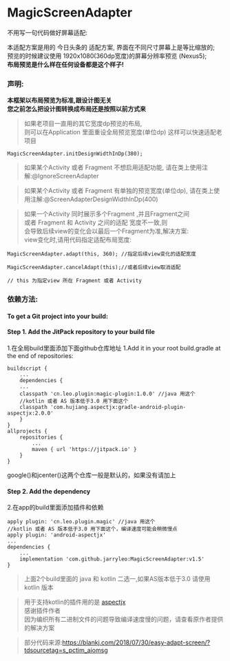 # MagicScreenAdapter
不用写一句代码做好屏幕适配:

本适配方案是用的 今日头条的 适配方案, 界面在不同尺寸屏幕上是等比缩放的;     
预览的时候建议使用 1920x1080(360dp宽度)的屏幕分辨率预览 (Nexus5);         
**布局预览是什么样在任何设备都是这个样子!**   

### 声明:
**本框架以布局预览为标准,跟设计图无关**        
**您之前怎么把设计图转换成布局还是按照以前方式来**

> 如果老项目一直用的其它宽度dp预览的布局,      
> 则可以在Application 里面重设全局预览宽度(单位dp)
> 这样可以快速适配老项目

```
MagicScreenAdapter.initDesignWidthInDp(380);
```

> 如果某个Activity 或者 Fragment 不想启用适配功能,
> 请在类上使用注解:@IgnoreScreenAdapter   

> 如果某个Activity 或者 Fragment 有单独的预览宽度(单位dp),
> 请在类上使用注解:@ScreenAdapterDesignWidthInDp(400)

> 如果一个Activity 同时展示多个Fragment ,并且Fragment之间    
> 或者 Fragment 和 Activity 之间的适配 宽度不一致,则      
> 会导致后续view的变化会以最后一个Fragment为准,解决方案:     
> view变化时,请用代码指定适配布局宽度:       
```
MagicScreenAdapter.adapt(this, 360); //指定后续view变化的适配宽度

MagicScreenAdapter.cancelAdapt(this);//或者后续view取消适配

// this 为指定view 所在 Fragment 或者 Activity

```


### 依赖方法:
#### To get a Git project into your build:
#### Step 1. Add the JitPack repository to your build file
1.在全局build里面添加下面github仓库地址
1.Add it in your root build.gradle at the end of repositories:
```
buildscript {
    ...
    dependencies {
	...
    classpath 'cn.leo.plugin:magic-plugin:1.0.0' //java 用这个
	//kotlin 或者 AS 版本低于3.0 用下面这个
	classpath 'com.hujiang.aspectjx:gradle-android-plugin-aspectjx:2.0.0' 
    }
}
allprojects {
	repositories {
		...
		maven { url 'https://jitpack.io' }
	}
}
```
google()和jcenter()这两个仓库一般是默认的，如果没有请加上   

#### Step 2. Add the dependency
2.在app的build里面添加插件和依赖
```
apply plugin: 'cn.leo.plugin.magic' //java 用这个
//kotlin 或者 AS 版本低于3.0 用下面这个，编译速度可能会稍微慢点
apply plugin: 'android-aspectjx'  
...
dependencies {
	...
	implementation 'com.github.jarryleo:MagicScreenAdapter:v1.5'
}
```
> 上面2个build里面的 java 和 kotlin 二选一,如果AS版本低于3.0 请使用kotlin 版本

> 用于支持kotlin的插件用的是 [aspectjx](https://github.com/HujiangTechnology/gradle_plugin_android_aspectjx)   
> 感谢插件作者    
> 因为编织所有二进制文件的问题导致编译速度慢的问题，请查看原作者提供的解决方案

> 部分代码来源:https://blankj.com/2018/07/30/easy-adapt-screen/?tdsourcetag=s_pctim_aiomsg
